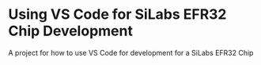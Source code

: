 # Using VS Code for SiLabs EFR32 Chip Development
A project for how to use VS Code for development for a SiLabs EFR32 Chip
